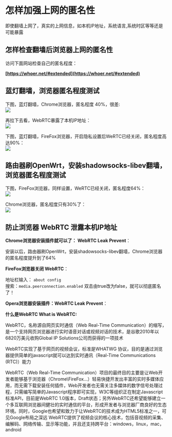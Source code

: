 怎样加强上网的匿名性
================

即使翻墙上网了，真实的上网信息，如本机IP地址，系统语言,系统时区等等还是可能暴露

怎样检查翻墙后浏览器上网的匿名性
--------

访问下面网站检查自己的匿名程度：

**[https://whoer.net/#extended](https://whoer.net/#extended)**

蓝灯翻墙，浏览器匿名程度测试
--------

下图，蓝灯翻墙，Chrome浏览器，匿名程度 40%，很差:  
![](images/5.2.niming-chrome-lantern.png)

再拉下去看，WebRTC暴露了本机IP地址：  
![](images/5.2.niming-chrome-lantern-webrtc.png)

下图，蓝灯翻墙，FireFox浏览器，开启隐私设置后WeRTC已经关闭，匿名程度高达90%：  
![](images/5.2.niming-firefox-lantern.png)

路由器刷OpenWrt，安装shadowsocks-libev翻墙，浏览器匿名程度测试
--------

下图，FireFox浏览器，同样设置，WeRTC已经关闭，匿名程度64%：  
![](images/5.2.niming-firefox-openwrt-shadowsocks.png)

Chrome浏览器，匿名程度只有30%了：  
![](images/5.2.niming-chrome-openwrt-shadowsocks.png)

防止浏览器 WebRTC 泄露本机IP地址
--------

**Chrome浏览器安装插件就可以了： WebRTC Leak Prevent**：

安装以后，路由器刷OpenWrt，安装shadowsocks-libev翻墙，Chrome浏览器的匿名程度提升到了64%

**FireFox浏览器关闭 WebRTC**：

地址栏输入： `about config`  
搜索：`media.peerconnection.enabled` 双击由true改为false，就可以彻底匿名了！

**Opera浏览器安装插件：WebRTC Leak Prevent**：

**什么是WebRTC What is WebRTC:**

WebRTC，名称源自网页实时通信（Web Real-Time Communication）的缩写，是一个支持网页浏览器进行实时语音对话或视频对话的技术，是谷歌2010年以6820万美元收购Global IP Solutions公司而获得的一项技术

WebRTC实现了基于网页的视频会议，标准是WHATWG 协议，目的是通过浏览器提供简单的javascript就可以达到实时通讯（Real-Time Communications (RTC)）能力

WebRTC（Web Real-Time Communication）项目的最终目的主要是让Web开发者能够基于浏览器（Chrome\FireFox\...）轻易快捷开发出丰富的实时多媒体应用，而无需下载安装任何插件，Web开发者也无需关注多媒体的数字信号处理过程，只需编写简单的Javascript程序即可实现，W3C等组织正在制定Javascript 标准API，目前是WebRTC 1.0版本，Draft状态；另外WebRTC还希望能够建立一个多互联网浏览器间健壮的实时通信的平台，形成开发者与浏览器厂商良好的生态环境。同时，Google也希望和致力于让WebRTC的技术成为HTML5标准之一，可见Google布局之深远
WebRTC提供了视频会议的核心技术，包括音视频的采集、编解码、网络传输、显示等功能，并且还支持跨平台：windows，linux，mac，android